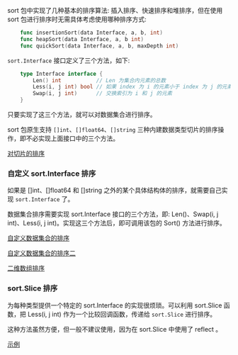 
sort 包中实现了几种基本的排序算法: 插入排序、快速排序和堆排序，但在使用 sort 包进行排序时无需具体考虑使用哪种排序方式:
```go
    func insertionSort(data Interface, a, b, int)
    func heapSort(data Interface, a, b int)
    func quickSort(data Interface, a, b, maxDepth int)
```

`sort.Interface` 接口定义了三个方法，如下:
```go
    type Interface interface {
        Len() int           // Len 为集合内元素的总数
        Less(i, j int) bool // 如果 index 为 i 的元素小于 index 为 j 的元素，则返回 true，否则返回 false
        Swap(i, j int)      // 交换索引为 i 和 j 的元素
    }
```
只要实现了这三个方法，就可以对数据集合进行排序。

sort 包原生支持 `[]int`、`[]float64`、`[]string` 三种内建数据类型切片的排序操作，即不必实现上面接口中的三个方法。

[对切片的排序](03/sort_slice.go)

### 自定义 sort.Interface 排序

如果是 []int、[]float64 和 []string 之外的某个具体结构体的排序，就需要自己实现 `sort.Interface` 了。

数据集合排序需要实现 sort.Interface 接口的三个方法，即: Len()、Swap(i, j int)、Less(i, j int)。实现这三个方法后，即可调用该包的 Sort() 方法进行排序。

[自定义数据集合的排序](03/sort_defined.go)

[自定义数据集合的排序二](03/sort_defined_2.go)

[二维数组排序](03/sort_matrix.go)


### sort.Slice 排序

为每种类型提供一个特定的 sort.Interface 的实现很烦琐。可以利用 sort.Slice 函数，把 Less(i, j int) 作为一个比较回调函数，传递给 `sort.Slice` 进行排序。

这种方法虽然方便，但一般不建议使用，因为在 sort.Slice 中使用了 reflect 。

[示例](03/sort_simple.go)
